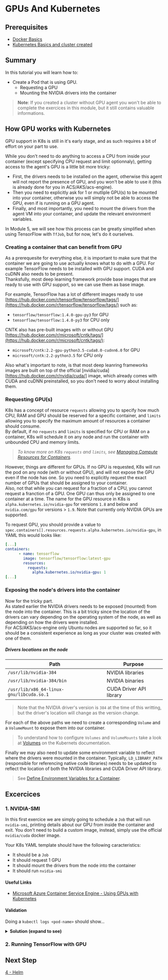 # GPUs And Kubernetes

## Prerequisites  
* [Docker Basics](../1-docker)
* [Kubernetes Basics and cluster created](../2-kubernetes)

## Summary

In this tutorial you will learn how to:
* Create a Pod that is using GPU.
  * Requesting a GPU
  * Mounting the NVIDIA drivers into the container

> **Note**: If you created a cluster without GPU agent you won't be able to complete the exercices in this module, but it still contains valuable informations.

## How GPU works with Kubernetes

GPU support in K8s is still in it's early stage, and as such requires a bit of effort on your part to use.

While you don't need to do anything to access a CPU from inside your container (except specifying CPU request and limit optionnaly), getting access to the agent's  GPU is a little bit more tricky:  
* First, the drivers needs to be installed on the agent, otherwise this agent will not report the presence of GPU, and you won't be able to use it (this is already done for you in ACS/AKS/acs-engine).
* Then you need to explicitly ask for 1 or mutliple GPU(s) to be mounted into your container, otherwise you will simply not be able to access the GPU, even if is running on a GPU agent.
* Finally, and most importantly, you need to mount the drivers from the agent VM into your container, and update the relevant environment variables.

In Module 5, we will see how this process can be greatly simplified when using TensorFlow with `TfJob`, but for now, let's do it ourselves.


### Creating a container that can benefit from GPU

As a prerequesite for everything else, it is important to make sure that the container we are going to use actually knows what to do with a GPU.
For example TensorFlow needs to be installed with GPU support. CUDA and cuDNN also needs to be present.  
Thanksfully, most deep learning framework provide base images that are ready to use with GPU support, so we can use them as base image.

For example, TensorFlow has a lot of different images ready to use [https://hub.docker.com/r/tensorflow/tensorflow/tags/](https://hub.docker.com/r/tensorflow/tensorflow/tags/) such as:
* `tensorflow/tensorflow:1.4.0-gpu-py3` for GPU
* `tensorflow/tensorflow:1.4.0-py3` for CPU only

CNTK also has pre-built images with or without GPU [https://hub.docker.com/r/microsoft/cntk/tags/](https://hub.docker.com/r/microsoft/cntk/tags/):
* `microsoft/cntk:2.2-gpu-python3.5-cuda8.0-cudnn6.0` for GPU
* `microsoft/cntk:2.2-python3.5` for CPU only

Also what's important to note, is that most deep leanring frameworks images are built on top of the official [nvidia/cuda][https://hub.docker.com/r/nvidia/cuda/] image, which already comes with CUDA and cuDNN preinstalled, so you don't need to worry about installing them.


### Requesting GPU(s)

K8s has a concept of resource `requests` allowing you to specify how much CPU, RAM and GPU should be reserved for a specific container, and `limits` allowing you to specify the maximum amount of resources a container should consume.  
By default, if no `requests` and `limits` is specified for CPU or RAM on a container, K8s will schedule it on any node and run the container with unbounded CPU and memory limits.

> *To know more on K8s `requests` and `limits`, see [Managing Compute Resources for Containers](https://kubernetes.io/docs/concepts/configuration/manage-compute-resources-container/).*

However, things are different for GPUs. If no GPU is requested, K8s will run the pod on any node (with or without GPU), and will not expose the GPU even if the node has one. So you need to explicitly request the exact number of GPUs that should be assigned to your container.  
Also, not that while you can request for a fraction of a CPU, you cannot request a franction of a GPU. One GPU can thus only be assigned to one container at a time.
The name for the GPU resource in K8s is `alpha.kubernetes.io/nvidia-gpu` for versions `1.8` and below and `nvidia.com/gpu` for versions > `1.9`. Note that currently only NVIDIA GPUs are supported.

To request GPU, you should provide a value to `spec.containers[].resources.requests.alpha.kubernetes.io/nvidia-gpu`, in YAML this would looks like:

```yaml
[...]
containers:
      - name: tensorflow
        image: tensorflow/tensorflow:latest-gpu
        resources:
          requests:
            alpha.kubernetes.io/nvidia-gpu: 1 
[...]
```

### Exposing the node's drivers into the container

Now for the tricky part.  
As stated earlier the NVIDIA drivers needs to be exposed (mounted) from the node into the container. This is a bit tricky since the location of the drivers can vary depending on the operating system of the node, as well as depending on how the drivers were installed.  
For ACS/AKS/acs-engine only Ubuntu nodes are supported so far, so it should be a consistent experience as long as your cluster was created with one of them.  

##### Drivers locations on the node

| Path | Purpose
|----|----|
|`/usr/lib/nvidia-384` | NVIDIA libraries |
|`/usr/lib/nvidia-384/bin`| NVIDIA binaries |
|`/usr/lib/x86_64-linux-gnu/libcuda.so.1` | CUDA Driver API library | 

> Note that the NVIDIA driver's version is `384` at the time of this writting, but the driver's location will change as the version change.

For each of the above paths we need to create a corresponding `Volume` and a `VolumeMount` to expose them into our container.  

> To understand how to configure `Volumes` and `VolumeMounts` take a look at [Volumes](https://kubernetes.io/docs/user-guide/walkthrough/#volumes) on the Kubernets documentation.

Finally we may also need to update some environment variable to reflect where the drivers were mounted in the container. Typically, `LD_LIBRARY_PATH` (responsible for referencing native code libraries) needs to be updated to reflect the location of both the NVIDIA libraries and CUDA Driver API library.

> See [Define Environment Variables for a Container](https://kubernetes.io/docs/tasks/inject-data-application/define-environment-variable-container/).


## Excercices

### 1. NVIDIA-SMI
In this first exercice we are simply going to schedule a `Job` that will run `nvidia-smi`, printing details about our GPU from inside the container and exit.
You don't need to build a custom image, instead, simply use the official `nvidia/cuda` docker image.

Your K8s YAML template should have the following caracteristics:
* It should be a `Job`
* It should request 1 GPU
* It should mount the drivers from the node into the container
* It should run `nvidia-smi`

#### Useful Links
* [Microsoft Azure Container Service Engine - Using GPUs with Kubernetes](https://github.com/Azure/acs-engine/blob/master/docs/kubernetes/gpu.md)

#### Validation

Doing a `kubectl logs <pod-name>` should show...

<details>
<summary><strong>Solution (expand to see)</strong></summary>
<p>

```yaml
apiVersion: batch/v1
kind: Job
metadata:
  name: nvidia-smi
spec:
  template:
    metadata:
      name: nvidia-smi
    spec:
      restartPolicy: Never
      volumes: # Where the NVIDIA driver libraries and binaries are located on the host (note that libcuda is not needed to run nvidia-smi)
      - name: bin
        hostPath: 
          path: /usr/lib/nvidia-384/bin
      - name: lib
        hostPath: 
          path: /usr/lib/nvidia-384
      containers:
      - name: nvidia-smi
        image: nvidia/cuda # Which image to run        
        command:
          - nvidia-smi # The command to run when the container starts
        resources:
          requests:
            alpha.kubernetes.io/nvidia-gpu: 1 # Requesting 1 GPU
        volumeMounts: # Where the NVIDIA driver libraries and binaries should be mounted inside our container
        - name: bin
          mountPath: /usr/local/nvidia/bin
        - name: lib
          mountPath: /usr/lib/nvidia
```

</p>
</details>

### 2. Running TensorFlow with GPU

## Next Step
[4 - Helm](../4-helm/README.md)
